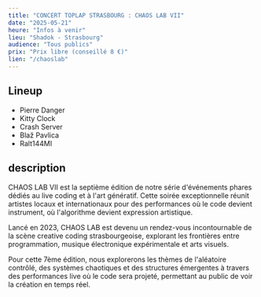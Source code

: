 ```yaml
---
title: "CONCERT TOPLAP STRASBOURG : CHAOS LAB VII"
date: "2025-05-21"
heure: "Infos à venir"
lieu: "Shadok - Strasbourg"
audience: "Tous publics"
prix: "Prix libre (conseillé 8 €)"
lien: "/chaoslab"
---
```



## Lineup

- Pierre Danger
- Kitty Clock
- Crash Server
- Blaž Pavlica
- Ralt144MI


##  description



CHAOS LAB VII est la septième édition de notre série d'événements phares dédiés au live coding et à l'art génératif. Cette soirée exceptionnelle réunit artistes locaux et internationaux pour des performances où le code devient instrument, où l'algorithme devient expression artistique.

Lancé en 2023, CHAOS LAB est devenu un rendez-vous incontournable de la scène creative coding strasbourgeoise, explorant les frontières entre programmation, musique électronique expérimentale et arts visuels.

Pour cette 7ème édition, nous explorerons les thèmes de l'aléatoire contrôlé, des systèmes chaotiques et des structures émergentes à travers des performances live où le code sera projeté, permettant au public de voir la création en temps réel.

